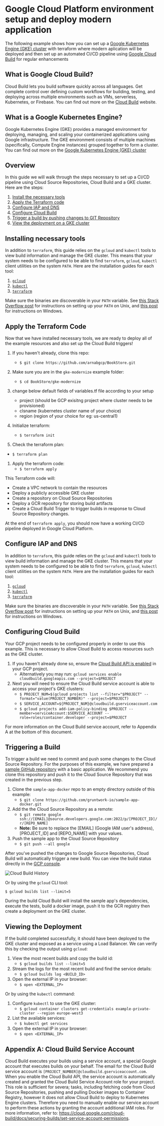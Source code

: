 # Google Cloud Platform environment setup and deploy modern application

The following example shows how you can set up a [Google Kubernetes Engine (GKE) cluster](https://cloud.google.com/kubernetes-engine/) with terraform where modern aplication will be deployed and then set up an automated CI/CD pipeline using [Google Cloud Build](https://cloud.google.com/cloud-build/) for regular enhancements

## What is Google Cloud Build?

Cloud Build lets you build software quickly across all languages. Get complete control over defining custom workflows
for building, testing, and deploying across multiple environments such as VMs, serverless, Kubernetes, or Firebase.
You can find out more on the [Cloud Build](https://cloud.google.com/cloud-build/) website.

## What is a Google Kubernetes Engine?

Google Kubernetes Engine (GKE) provides a managed environment for deploying, managing, and scaling your containerized applications using Google infrastructure. The GKE environment consists of multiple machines (specifically, Compute Engine instances) grouped together to form a cluster. You can find out more on the [Google Kubernetes Engine (GKE) cluster](https://cloud.google.com/kubernetes-engine/)

## Overview

In this guide we will walk through the steps necessary to set up a CI/CD pipeline using Cloud Source Repositories, Cloud
Build and a GKE cluster. Here are the steps:

1. [Install the necessary tools](#installing-necessary-tools)
1. [Apply the Terraform code](#apply-the-terraform-code)
1. [Configure IAP and DNS ](#configure-iap-and-dns)
1. [Configure Cloud Build](#configuring-cloud-build)
1. [Trigger a build by pushing changes to GIT Repository](#triggering-a-build)
1. [View the deployment on a GKE cluster](#viewing-the-deployment)

## Installing necessary tools

In addition to `terraform`, this guide relies on the `gcloud` and `kubectl` tools to view build information and manage
the GKE cluster. This means that your system needs to be configured to be able to find `terraform`, `gcloud`, `kubectl`
client utilities on the system `PATH`. Here are the installation guides for each tool:

1. [`gcloud`](https://cloud.google.com/sdk/gcloud/)
1. [`kubectl`](https://kubernetes.io/docs/tasks/tools/install-kubectl/)
1. [`terraform`](https://learn.hashicorp.com/terraform/getting-started/install.html)

Make sure the binaries are discoverable in your `PATH` variable. See [this Stack Overflow
post](https://stackoverflow.com/questions/14637979/how-to-permanently-set-path-on-linux-unix) for instructions on
setting up your `PATH` on Unix, and [this
post](https://stackoverflow.com/questions/1618280/where-can-i-set-path-to-make-exe-on-windows) for instructions on
Windows.

## Apply the Terraform Code

Now that we have installed necessary tools, we are ready to deploy all of the example resources and also set up the Cloud
Build triggers!

1. If you haven't already, clone this repo:
   - `$ git clone https://github.com/arnabgcp/BookStore.git`
1. Make sure you are in the `gke-modernize` example folder:
   - `$ cd BookStore/gke-modernize`
1. change below default fields of variables.tf file according to your setup

	- project (should be GCP exisitng project where cluster needs to be provisioned)
   - clsname (kubernetes cluster name of your choice)
   - region (region of your choice for eg: us-central1)
 
 
1. Initialize terraform:
   - `$ terraform init`
1. Check the terraform plan:
- `$ terraform plan`
1. Apply the terraform code:
   - `$ terraform apply`
   

This Terraform code will:

- Create a VPC network to contain the resources
- Deploy a publicly accessible GKE cluster
- Create a repository on Cloud Source Repositories
- Deploy a GCR repository for storing build artifacts
- Create a Cloud Build Trigger to trigger builds in response to Cloud Source Repository changes.

At the end of `terraform apply`, you should now have a working CI/CD pipeline deployed in Google Cloud Platform.

## Configure IAP and DNS

In addition to `terraform`, this guide relies on the `gcloud` and `kubectl` tools to view build information and manage
the GKE cluster. This means that your system needs to be configured to be able to find `terraform`, `gcloud`, `kubectl`
client utilities on the system `PATH`. Here are the installation guides for each tool:

1. [`gcloud`](https://cloud.google.com/sdk/gcloud/)
1. [`kubectl`](https://kubernetes.io/docs/tasks/tools/install-kubectl/)
1. [`terraform`](https://learn.hashicorp.com/terraform/getting-started/install.html)

Make sure the binaries are discoverable in your `PATH` variable. See [this Stack Overflow
post](https://stackoverflow.com/questions/14637979/how-to-permanently-set-path-on-linux-unix) for instructions on
setting up your `PATH` on Unix, and [this
post](https://stackoverflow.com/questions/1618280/where-can-i-set-path-to-make-exe-on-windows) for instructions on
Windows.

## Configuring Cloud Build

Your GCP project needs to be configured properly in order to use this example. This is necessary to allow Cloud Build
to access resources such as the GKE cluster.

1. If you haven't already done so, ensure the [Cloud Build API is enabled](https://console.cloud.google.com/flows/enableapi?apiid=cloudbuild.googleapis.com) in your GCP project.
   - Alternatively you may run: `gcloud services enable cloudbuild.googleapis.com --project=$PROJECT`
1. Next you will need to ensure the Cloud Build service account is able to access your project's GKE clusters:
   - `$ PROJECT_NUM=$(gcloud projects list --filter="$PROJECT" --format="value(PROJECT_NUMBER)" --project=$PROJECT)`
   - `$ SERVICE_ACCOUNT=${PROJECT_NUM}@cloudbuild.gserviceaccount.com`
   - `$ gcloud projects add-iam-policy-binding $PROJECT --member=serviceAccount:$SERVICE_ACCOUNT --role=roles/container.developer --project=$PROJECT`

For more information on the Cloud Build service account, refer to Appendix A at the bottom of this document.


## Triggering a Build

To trigger a build we need to commit and push some changes to the Cloud Source Repository. For the purposes of this
example, we have prepared a [sample GitHub repository](https://github.com/gruntwork-io/sample-app-docker) with a
basic application. We recommend you clone this repository and push it to the Cloud Source Repository that was created
in the previous step.

1. Clone the `sample-app-docker` repo to an empty directory outside of this example:
   - `$ git clone https://github.com/gruntwork-io/sample-app-docker.git`
1. Add the the Cloud Source Repository as a remote:
   - `$ git remote google ssh://[EMAIL]@source.developers.google.com:2022/p/[PROJECT_ID]/r/[REPO_NAME]`
   - **Note:** Be sure to replace the [EMAIL] (Google IAM user's address), [PROJECT_ID] and [REPO_NAME] with your values.
1. Push the sample app to the Cloud Source Repository
   - `$ git push --all google`

After you've pushed the changes to Google Source Repositories, Cloud Build will automatically trigger a new build. You
can view the build status directly in the [GCP console](https://console.cloud.google.com/cloud-build/builds).

![Cloud Build History](_docs/gcp-build-history.png)

Or by using the `gcloud` CLI tool:

```
$ gcloud builds list --limit=5
```

During the build Cloud Build will install the sample app's dependencies, execute the tests, build a docker image,
push it to the GCR registry then create a deployment on the GKE cluster.

## Viewing the Deployment

If the build completed successfully, it should have been deployed to the GKE cluster and exposed as a service using a
Load Balancer. We can verify this by checking the output using `gcloud`:

1. View the most recent builds and copy the build id:
   - `$ gcloud builds list --limit=5`
1. Stream the logs for the most recent build and find the service details:
   - `$ gcloud builds log <BUILD_ID>`
1. Open the external IP in your browser:
   - `$ open <EXTERNAL_IP>`

Or by using the `kubectl` command:

1. Configure `kubectl` to use the GKE cluster:
   - `$ gcloud container clusters get-credentials example-private-cluster --region europe-west3`
1. List the available services:
   - `$ kubectl get services`
1. Open the external IP in your browser:
   - `$ open <EXTERNAL_IP>`

## Appendix A: Cloud Build Service Account

Cloud Build executes your builds using a service account, a special Google account that executes builds on your behalf. The email for
the Cloud Build service account is `[PROJECT_NUMBER]@cloudbuild.gserviceaccount.com`. When you enable the Cloud Build API, the service
account is automatically created and granted the Cloud Build Service Account role for your project. This role is sufficient for severa;
tasks, including fetching code from Cloud Source Repositories, pushing and pulling Docker images to Container Registry, however it
does not allow Cloud Build to deploy to Kubernetes Engine clusters. Therefore you need to manually enable our service account to
perform these actions by granting the account additional IAM roles. For more information, refer to: https://cloud.google.com/cloud-build/docs/securing-builds/set-service-account-permissions.
